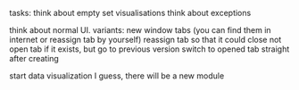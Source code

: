 tasks: 
think about empty set visualisations
think about exceptions 

think about normal UI. variants:
    new window
    tabs (you can find them in internet or reassign tab by yourself)
        reassign tab so that it could close 
        not open tab if it exists, but go to previous version
        switch to opened tab straight after creating 

start data visualization 
I guess, there will be a new module 
    
